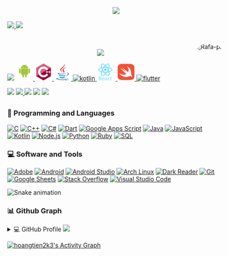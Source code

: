 <div align="center">
  <a href="https://open.spotify.com/playlist/5aAucp8ZepDDH3EqEgOjsg">
    <img src="https://readme-spotify-tingz.vercel.app/api/now-playing"> </a>

<br/>
<p align="left">
  <a href="https://github.com/hoangtien2k3">
  <img width="49.5%" src="https://github-readme-stats.vercel.app/api?username=hoangtien2k3&show_icons=true&theme=radical" />
  <img width="49.5%" src="https://github-readme-streak-stats.herokuapp.com/?user=hoangtien2k3&theme=radical" />
  </a>
</p>
<br>
<img align="right" alt="Rafa-pic" height="160" style="border-radius:50px;"
   src="https://user-images.githubusercontent.com/91842746/176388483-07e9f019-72fe-4292-90a2-ae26a5303d94.jpg">   
</div>												      

  <p align="center">
  <a href="https://github.com/hoangtien2k3/readme-typing-svg"><img src="https://readme-typing-svg.herokuapp.com?color=F7627D&lines=Welcome%20to%20Hoang%20Tien's%20GitHub.;App+developer%20from%20Viet%20Nam.;Always%20learning%20new%20things.&font=Fira%20Code&center=true&width=440&height=45&color=f75c7e&vCenter=true&size=22"></a>
</p> 
                                                                                                              
<p align="left"></table>
<!-- FOLLOWER-LIST:END -->

 ![](https://komarev.com/ghpvc/?username=hoanngtien2k3&color=238dd9&style=flat&label=Profile_view) <a href="https://developer.android.com" target="_blank" rel="noreferrer"> <img src="https://raw.githubusercontent.com/devicons/devicon/master/icons/android/android-original-wordmark.svg" alt="android" width="40" height="40"/> </a> </a> <a href="https://www.javatpoint.com/cpp-tutorial" target="_blank" rel="noreferrer"> 
<img src="https://raw.githubusercontent.com/devicons/devicon/master/icons/cplusplus/cplusplus-original.svg" alt="cplusplus" width="40" height="40"/> </a> <a href="https://www.javatpoint.com/java-tutorial" target="_blank" rel="noreferrer"> 
<img src="https://raw.githubusercontent.com/devicons/devicon/master/icons/java/java-original.svg" alt="java" width="40" height="40"/> </a> <a href="https://www.w3schools.com/kotlin/index.php" target="_blank" rel="noreferrer"> 
<img src="https://www.vectorlogo.zone/logos/kotlinlang/kotlinlang-icon.svg" alt="kotlin" width="40" height="40"/> </a> 
<img src="https://raw.githubusercontent.com/devicons/devicon/master/icons/react/react-original-wordmark.svg" alt="react" width="40" height="40"/> </a> <a href="https://www.javatpoint.com/react-native-tutorial" target="_blank" rel="noreferrer"> 
<img href="https://developer.apple.com/swift/" target="_blank" rel="noreferrer"> 
<img src="https://raw.githubusercontent.com/devicons/devicon/master/icons/swift/swift-original.svg" alt="swift" width="40" height="40"/> </a> <a href="https://flutter.dev" target="_blank" rel="noreferrer"> 
<img src="https://www.vectorlogo.zone/logos/flutterio/flutterio-icon.svg" alt="flutter" width="40" height="40"/> </a></p>
<div>                                                                                                              
<a href="https://www.facebook.com/hoangtien2k3.vn/" target="_blank"><img src="https://img.shields.io/badge/Facebook-1877F2?style=for-the-badge&logo=facebook&logoColor=white" target="_blank"></a> 
<a href ="mailto:hoangtien2k3qx1@gmail.com"><img src="https://img.shields.io/badge/-Gmail-%23333?style=for-the-badge&logo=gmail&logoColor=white" target="_blank"</a>
<a href="https://www.linkedin.com/in/hoang-anh-tien-928388193/" target="_blank"><img src="https://img.shields.io/badge/LinkedIn-0077B5?style=for-the-badge&logo=linkedin&logoColor=white" target="_blank"></a> 
<a href="https://leetcode.com/hoangtien2k3/" target="_blank"><img src="https://img.shields.io/badge/-LeetCode-FFA116?style=for-the-badge&logo=LeetCode&logoColor=black" target="_blank"></a>
<a href="https://stackoverflow.com/users/17357931/ti%e1%ba%bfn" target="_blank"><img src="https://img.shields.io/badge/Stack_Overflow-FE7A16?style=for-the-badge&logo=stack-overflow&logoColor=white" target="_blank"></a>

##

### 👨 Programming and Languages

<p>
    <a href="https://github.com/hoangtien2k3/Codesignal"><img alt="C" src="https://custom-icon-badges.herokuapp.com/badge/C-03599C.svg?logo=c-in-hexagon&logoColor=white"></a>
    <a href="https://github.com/hoangtien2k3/Code-C-plus-plus"><img alt="C++" src="https://custom-icon-badges.herokuapp.com/badge/C++-9C033A.svg?logo=cpp2&logoColor=white"></a>
    <a href="https://www.javatpoint.com/c-sharp-tutorial"><img alt="C#" src="https://custom-icon-badges.herokuapp.com/badge/C%23-68217A.svg?logo=cs2&logoColor=white"></a>
    <a href="https://github.com/search?q=user%3ADenverCoder1+language%3Adart"><img alt="Dart" src="https://img.shields.io/badge/Dart-15A6C4.svg?logo=dart&logoColor=white"></a>
    <a href="https://github.com/search?q=user%3ADenverCoder1+language%3Ags"><img alt="Google Apps Script" src="https://custom-icon-badges.herokuapp.com/badge/Google%20Apps%20Script-02569B.svg?logo=color-swatch&logoColor=white"></a>
    <a href="https://www.javatpoint.com/java-oops-concepts"><img alt="Java" src="https://custom-icon-badges.herokuapp.com/badge/Java-007396.svg?logo=java&logoColor=white"></a>
    <a href="https://www.javatpoint.com/javascript-tutorial"><img alt="JavaScript" src="https://img.shields.io/badge/JavaScript-F7DF1E.svg?logo=javascript&logoColor=black"></a>
    <a href="https://github.com/search?q=user%3ADenverCoder1+language%3Akotlin"><img alt="Kotlin" src="https://img.shields.io/badge/Kotlin-0095D5.svg?logo=Kotlin&logoColor=white"></a>
    <a href="https://github.com/search?q=user%3ADenverCoder1+language%3Ajavascript"><img alt="Node.js" src="https://img.shields.io/badge/Node.js-43853D.svg?logo=node.js&logoColor=white"></a>
    <a href="https://github.com/search?q=user%3ADenverCoder1+language%3Apython"><img alt="Python" src="https://img.shields.io/badge/Python-14354C.svg?logo=python&logoColor=white"></a>
    <a href="https://github.com/search?q=user%3ADenverCoder1+language%3Aruby"><img alt="Ruby" src="https://img.shields.io/badge/Ruby-CC342D.svg?logo=ruby&logoColor=white"></a>
    <a href="https://github.com/search?q=user%3ADenverCoder1+language%3Asql"><img alt="SQL" src="https://custom-icon-badges.herokuapp.com/badge/SQL-025E8C.svg?logo=database&logoColor=white"></a>
</p>


### 💻 Software and Tools

<p>
    <a href="#"><img alt="Adobe" src="https://img.shields.io/badge/Adobe-FF0000.svg?logo=adobe&logoColor=white"></a>
    <a href="#"><img alt="Android" src="https://img.shields.io/badge/Android-3DDC84?logo=android&logoColor=white"></a>
    <a href="#"><img alt="Android Studio" src="https://img.shields.io/badge/Android%20Studio-008678.svg?logo=android-studio&logoColor=white"></a>
    <a href="#"><img alt="Arch Linux" src="https://img.shields.io/badge/Arch%20Linux-1793D1.svg?logo=arch-linux&logoColor=white"></a>
    <a href="#"><img alt="Dark Reader" src="https://img.shields.io/badge/-Dark%20Reader-141E24?logo=dark-reader&logoColor=white"></a>
    <a href="#"><img alt="Git" src="https://img.shields.io/badge/Git-F05033.svg?logo=git&logoColor=white"></a>
    <a href="#"><img alt="Google Sheets" src="https://img.shields.io/badge/Google%20Sheets-34A853.svg?logo=google%20sheets&logoColor=white"></a>
    <a href="#"><img alt="Stack Overflow" src="https://img.shields.io/badge/-Stack%20Overflow-FE7A16?logo=stack-overflow&logoColor=white"></a>
    <a href="#"><img alt="Visual Studio Code" src="https://img.shields.io/badge/Visual%20Studio%20Code-0078d7.svg?logo=visual-studio-code&logoColor=white"></a>
</p>


  ![Snake animation](https://raw.githubusercontent.com/hoangtien2k3/rafaballerini/output/github-contribution-grid-snake.svg)
</div>


### 📊 Github Graph 
<!-- https://github.com/anuraghazra/github-readme-stats -->
<details> 
  <summary>💻 GitHub Profile <img src="https://media.giphy.com/media/hvRJCLFzcasrR4ia7z/giphy.gif" width="28"></summary>
  <br/>
    <a href="https://github.com/hoangtien2k3">
  <img align="center" alt="Rafa-pic" height="200" style="border-radius:50px;" src="https://user-images.githubusercontent.com/91842746/176390636-934e7eeb-dc01-4232-8594-0d02a098725d.jpg">
  <img align="center" width="49.5%" src="https://github-readme-stats.vercel.app/api?username=hoangtien2k3&show_icons=true&theme=radical" />
  <img align="center" alt="Rafa-pic" height="200" style="border-radius:50px;" src="https://user-images.githubusercontent.com/91842746/176392861-57a57a2f-e8e4-4586-90b0-a289d6ebc3ba.jpg">
  </a>
  <br/>
</details>

<a href="https://github.com/hoangtien2k3"><img alt="hoangtien2k3's Activity Graph" src="https://denvercoder1-activity-graph.herokuapp.com/graph/?username=hoangtien2k3&bg_color=1F222E&color=F8D866&line=F85D7F&point=FFFFFF&hide_border=true" /></a>
